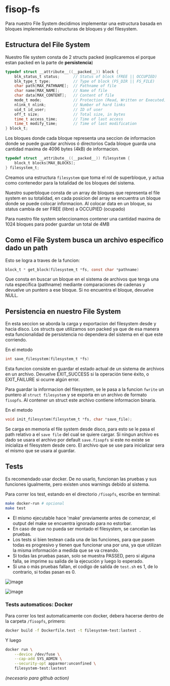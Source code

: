# fisop-fs

Para nuestro File System decidimos implementar una estructura basada en bloques implementado estructuras de bloques y del filesystem.

## Estructura del File System

Nuestro file system consta de 2 structs packed (explicaremos el porque estan packed en la parte de **persistencia**)

```c
typedef struct __attribute__((__packed__)) block {
	blk_status_t status;      // Status of block (FREE || OCCUPIED)
	blk_type_t type;          // Type of block (FS_DIR || FS_FILE)
	char path[MAX_PATHNAME];  // Pathname of file
	char name[MAX_NAME];      // Name of file
	char data[MAX_CONTENT];   // Content of file
	mode_t mode;              // Protection (Read, Written or Executed)
	nlink_t nlink;            // Number of hard links
	uid_t id_user;            // ID of user
	off_t size;               // Total size, in bytes
	time_t access_time;       // Time of last access
	time_t modify_time;       // Time of last modification
} block_t;
```
Los bloques donde cada bloque representa una seccion de informacion donde se puede guardar archivos ó directorios
Cada bloque guarda una cantidad maxima de 4096 bytes (4kB) de informacion.
```c
typedef struct __attribute__((__packed__)) filesystem {
	block_t blocks[MAX_BLOCKS];
} filesystem_t;
```
Creamos una estructura `filesystem` que toma el rol de superbloque, y actua como contenedor para la totalidad de los bloques del sistema.

Nuestro superbloque consta de un array de bloques que representa el file system en su totalidad, en cada posicion del array se encuentra un bloque donde se puede colocar informacion. Al colocar data en un bloque, su status cambia de ser FREE (libre) a OCCUPIED (ocupado)

Para nuestro file system seleccionamos contener una cantidad maxima de 1024 bloques para poder guardar un total de 4MB

## Como el File System busca un archivo específico dado un path
Esto se logra a traves de la funcion: 
```c
block_t * get_block(filesystem_t *fs, const char *pathname)
```
Que consta en buscar un bloque en el sistema de archivos que tenga una ruta específica
(pathname) mediante comparaciones de cadenas y devuelve un puntero a ese bloque. Si no encuentra el bloque, devuelve NULL.

## Persistencia en nuestro File System

En esta seccion se aborda la carga y exportacion del filesystem desde y hacia disco. Los structs que utilizamos son packed ya que de esa manera esta funcionalidad de persistencia no dependera del sistema en el que este corriendo.

En el metodo 
```c 
int save_filesystem(filesystem_t *fs)
``` 
Esta funcion consiste en guardar el estado actual de un sistema de archivos en un archivo. Devuelve EXIT_SUCCESS si la operación tiene éxito, o EXIT_FAILURE si ocurre algún error.

Para guardar la informacion del filesystem, se le pasa a la funcion `fwrite` un puntero al `struct filesystem` y se exporta en un archivo de formato ```fisopfs```. Al contener un struct este archivo contiene informacion binaria.

En el metodo
```c 
void init_filesystem(filesystem_t *fs, char *save_file);
```
Se carga en memoria el file system desde disco, para esto se le pasa el path relativo a el `save file` del cual se quiere cargar. Si ningun archivo es dado se usara el archivo por default `save.fisopfs` si este no existe se inicializa el filesystem desde cero. El archivo que se use para inicializar sera el mismo que se usara al guardar.

## Tests

Es recomendado usar docker. De no usarlo, funcionan las pruebas y sus funciones igualmente, pero existen unos warnings debido al sistema.

Para correr los test, estando en el directorio `/fisopfs`, escribe en terminal:

```bash
make docker-run # opcional
make test
```
- El mismo ejecutable hace 'make' previamente antes de comenzar, el output del make se encuentra ignorado para no estorbar.
- En caso de que no pueda ser montado el filesystem, se cancelan las pruebas.
- Los tests si bien testean cada una de las funciones, para que pasen todas es progresivo y tienen que funcionar una por una, ya que utilizan la misma información a medida que se va creando.
- Si todas las pruebas pasan, solo se muestra PASSED, pero si alguna falla, se imprime su salida de la ejecución y luego lo esperado.
- Si una o más pruebas fallan, el codigo de salida de `test.sh` es 1, de lo contrario, si todas pasan es 0.

![image](https://github.com/fiubatps/sisop_2024a_g13/assets/105026197/d55ef833-5ad6-48c8-8b8c-e77849e48854)

![image](https://github.com/fiubatps/sisop_2024a_g13/assets/105026197/bb67d9a3-59eb-4da8-af39-78f2f7e64854)

### Tests automaticos: Docker

Para correr los test automaticamente con docker, debera hacerse dentro de la carpeta `/fisopfs`, primero:

```bash
docker build -f Dockerfile.test -t filesystem-test:lastest .
```

Y luego

```bash
docker run \
	--device /dev/fuse \
	--cap-add SYS_ADMIN \
	--security-opt apparmor:unconfined \
	filesystem-test:lastest
```

*(necesario para github action)*
